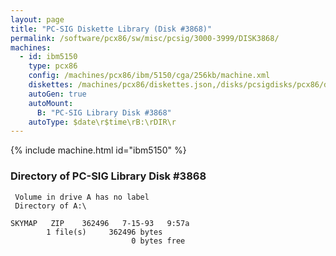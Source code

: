 ```yaml
---
layout: page
title: "PC-SIG Diskette Library (Disk #3868)"
permalink: /software/pcx86/sw/misc/pcsig/3000-3999/DISK3868/
machines:
  - id: ibm5150
    type: pcx86
    config: /machines/pcx86/ibm/5150/cga/256kb/machine.xml
    diskettes: /machines/pcx86/diskettes.json,/disks/pcsigdisks/pcx86/diskettes.json
    autoGen: true
    autoMount:
      B: "PC-SIG Library Disk #3868"
    autoType: $date\r$time\rB:\rDIR\r
---
```


{% include machine.html id="ibm5150" %}

### Directory of PC-SIG Library Disk #3868

     Volume in drive A has no label
     Directory of A:\

    SKYMAP   ZIP    362496   7-15-93   9:57a
            1 file(s)     362496 bytes
                               0 bytes free
